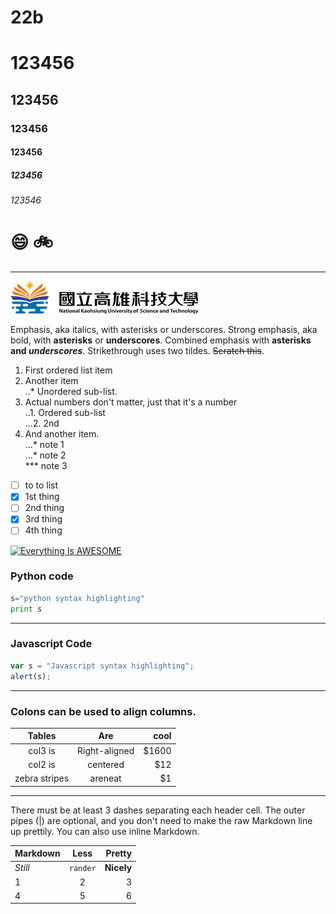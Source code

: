 # 22b
# 123456
## 123456
### 123456
#### 123456
##### 123456
###### 123546

# :smile: :bike:

----

![NKUST](logo.png "NKUST")

Emphasis, aka italics, with asterisks or underscores.
Strong emphasis, aka bold, with **asterisks** or **underscores**.
Combined emphasis with **asterisks and *underscores***.
Strikethrough uses two tildes. ~~Scratch this~~.

1. First ordered list item
2. Another item <br>
..*  Unordered sub-list.
4. Actual numbers don't matter, just that it's a number</br>
..1. Ordered sub-list</br>
...2. 2nd
5. And another item.</br>
...* note 1</br>
...* note 2</br>
***  note 3

- [ ] to to list
- [x] 1st thing
- [ ] 2nd thing
- [x] 3rd thing
- [ ] 4th thing   

[![Everything Is AWESOME](https://img.youtube.com/vi/StTqXEQ2l-Y/0.jpg)](https://www.youtube.com/watch?v=StTqXEQ2l-Y "Everything Is AWESOME")

### Python code
```python
s="python syntax highlighting"
print s

```
---

### Javascript Code
```js
var s = "Javascript syntax highlighting";
alert(s);
```

---
### Colons can be used to align columns.

|      Tables   |      Are      |  cool |
|:-------------:|:-------------:| -----:|
|    col3 is    | Right-aligned | $1600 |
|    col2 is    |   centered    |   $12 |
| zebra stripes |    areneat    |    $1 |

---
<p>There must be at least 3 dashes separating each header cell.
The outer pipes (|) are optional, and you don't need to make the
raw Markdown line up prettily. You can also use inline Markdown.</p>

| Markdown |   Less   |     Pretty |
|:--------|:--------:| ----------:|
| *Still*  | `rander` | **Nicely** |
|    1     |    2     |      3 |
|    4     |    5     |      6 |
